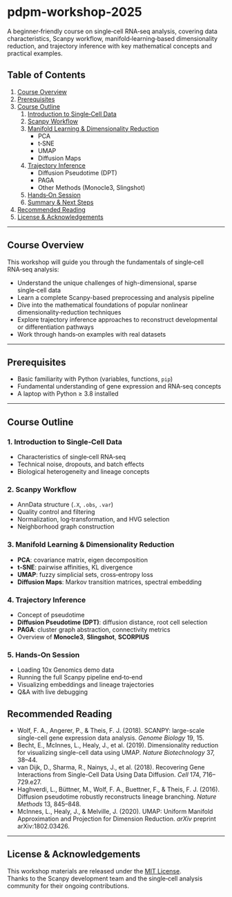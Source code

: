 # pdpm-workshop-2025

A beginner‑friendly course on single‑cell RNA‑seq analysis, covering data characteristics, Scanpy workflow, manifold‑learning‑based dimensionality reduction, and trajectory inference with key mathematical concepts and practical examples.



## Table of Contents

1. [Course Overview](#course-overview)  
2. [Prerequisites](#prerequisites)  
3. [Course Outline](#course-outline)  
   1. [Introduction to Single‑Cell Data](#introduction-to-single‑cell-data)  
   2. [Scanpy Workflow](#scanpy-workflow)  
   3. [Manifold Learning & Dimensionality Reduction](#manifold-learning--dimensionality-reduction)  
      - PCA  
      - t‑SNE  
      - UMAP  
      - Diffusion Maps  
   4. [Trajectory Inference](#trajectory-inference)  
      - Diffusion Pseudotime (DPT)  
      - PAGA  
      - Other Methods (Monocle3, Slingshot)  
   5. [Hands‑On Session](#hands‑on-session)  
   6. [Summary & Next Steps](#summary--next-steps)  
4. [Recommended Reading](#recommended-reading)  
5. [License & Acknowledgements](#license--acknowledgements)  

---

## Course Overview

This workshop will guide you through the fundamentals of single‑cell RNA‑seq analysis:

- Understand the unique challenges of high-dimensional, sparse single‑cell data  
- Learn a complete Scanpy-based preprocessing and analysis pipeline  
- Dive into the mathematical foundations of popular nonlinear dimensionality‑reduction techniques  
- Explore trajectory inference approaches to reconstruct developmental or differentiation pathways  
- Work through hands‑on examples with real datasets  

---

## Prerequisites

- Basic familiarity with Python (variables, functions, `pip`)  
- Fundamental understanding of gene expression and RNA‑seq concepts  
- A laptop with Python ≥ 3.8 installed  

---

## Course Outline

### 1. Introduction to Single‑Cell Data
- Characteristics of single‑cell RNA‑seq  
- Technical noise, dropouts, and batch effects  
- Biological heterogeneity and lineage concepts  

### 2. Scanpy Workflow
- AnnData structure (`.X`, `.obs`, `.var`)  
- Quality control and filtering  
- Normalization, log‐transformation, and HVG selection  
- Neighborhood graph construction  

### 3. Manifold Learning & Dimensionality Reduction
- **PCA**: covariance matrix, eigen decomposition  
- **t‑SNE**: pairwise affinities, KL divergence  
- **UMAP**: fuzzy simplicial sets, cross‐entropy loss  
- **Diffusion Maps**: Markov transition matrices, spectral embedding  

### 4. Trajectory Inference
- Concept of pseudotime  
- **Diffusion Pseudotime (DPT)**: diffusion distance, root cell selection  
- **PAGA**: cluster graph abstraction, connectivity metrics  
- Overview of **Monocle3**, **Slingshot**, **SCORPIUS**  

### 5. Hands‑On Session
- Loading 10x Genomics demo data  
- Running the full Scanpy pipeline end‑to‑end  
- Visualizing embeddings and lineage trajectories  
- Q&A with live debugging  


## Recommended Reading

- Wolf, F. A., Angerer, P., & Theis, F. J. (2018). SCANPY: large-scale single-cell gene expression data analysis. *Genome Biology* 19, 15.  
- Becht, E., McInnes, L., Healy, J., et al. (2019). Dimensionality reduction for visualizing single-cell data using UMAP. *Nature Biotechnology* 37, 38–44.  
- van Dijk, D., Sharma, R., Nainys, J., et al. (2018). Recovering Gene Interactions from Single-Cell Data Using Data Diffusion. *Cell* 174, 716–729.e27.  
- Haghverdi, L., Büttner, M., Wolf, F. A., Buettner, F., & Theis, F. J. (2016). Diffusion pseudotime robustly reconstructs lineage branching. *Nature Methods* 13, 845–848.   
- McInnes, L., Healy, J., & Melville, J. (2020). UMAP: Uniform Manifold Approximation and Projection for Dimension Reduction. *arXiv* preprint arXiv:1802.03426.  

---

## License & Acknowledgements

This workshop materials are released under the [MIT License](LICENSE).  
Thanks to the Scanpy development team and the single‑cell analysis community for their ongoing contributions.
